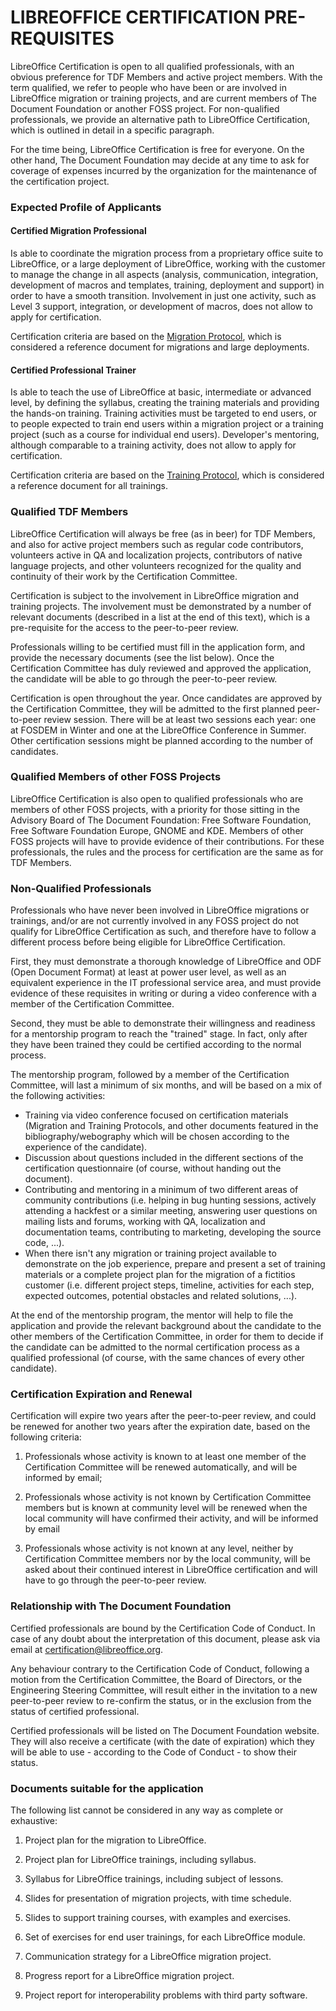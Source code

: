 # LIBREOFFICE CERTIFICATION PRE-REQUISITES

LibreOffice Certification is open to all qualified professionals, with an obvious preference for TDF Members and active project members. With the term qualified, we refer to people who have been or are involved in LibreOffice migration or training projects, and are current members of The Document Foundation or another FOSS project. For non-qualified professionals, we provide an alternative path to LibreOffice Certification, which is outlined in detail in a specific paragraph.

For the time being, LibreOffice Certification is free for everyone. On the other hand, The Document Foundation may decide at any time to ask for coverage of expenses incurred by the organization for the maintenance of the certification project.

### Expected Profile of Applicants

#### **Certified Migration Professional**

Is able to coordinate the migration process from a proprietary office suite to LibreOffice, or a large deployment of LibreOffice, working with the customer to manage the change in all aspects \(analysis, communication, integration, development of macros and templates, training, deployment and support\) in order to have a smooth transition. Involvement in just one activity, such as Level 3 support, integration, or development of macros, does not allow to apply for certification.

Certification criteria are based on the [Migration Protocol](https://www.documentfoundation.org/assets/Certification/tdf-migrationprotocol.pdf), which is considered a reference document for migrations and large deployments.

#### **Certified Professional Trainer**

Is able to teach the use of LibreOffice at basic, intermediate or advanced level, by defining the syllabus, creating the training materials and providing the hands-on training. Training activities must be targeted to end users, or to people expected to train end users within a migration project or a training project \(such as a course for individual end users\). Developer's mentoring, although comparable to a training activity, does not allow to apply for certification.

Certification criteria are based on the [Training Protocol](https://www.documentfoundation.org/assets/Certification/tdf-trainingprotocol.pdf), which is considered a reference document for all trainings.

### Qualified TDF Members

LibreOffice Certification will always be free \(as in beer\) for TDF Members, and also for active project members such as regular code contributors, volunteers active in QA and localization projects, contributors of native language projects, and other volunteers recognized for the quality and continuity of their work by the Certification Committee.

Certification is subject to the involvement in LibreOffice migration and training projects. The involvement must be demonstrated by a number of relevant documents \(described in a list at the end of this text\), which is a pre-requisite for the access to the peer-to-peer review.

Professionals willing to be certified must fill in the application form, and provide the necessary documents \(see the list below\). Once the Certification Committee has duly reviewed and approved the application, the candidate will be able to go through the peer-to-peer review.

Certification is open throughout the year. Once candidates are approved by the Certification Committee, they will be admitted to the first planned peer-to-peer review session. There will be at least two sessions each year: one at FOSDEM in Winter and one at the LibreOffice Conference in Summer. Other certification sessions might be planned according to the number of candidates.

### Qualified Members of other FOSS Projects

LibreOffice Certification is also open to qualified professionals who are members of other FOSS projects, with a priority for those sitting in the Advisory Board of The Document Foundation: Free Software Foundation, Free Software Foundation Europe, GNOME and KDE. Members of other FOSS projects will have to provide evidence of their contributions. For these professionals, the rules and the process for certification are the same as for TDF Members.

### Non-Qualified Professionals

Professionals who have never been involved in LibreOffice migrations or trainings, and/or are not currently involved in any FOSS project do not qualify for LibreOffice Certification as such, and therefore have to follow a different process before being eligible for LibreOffice Certification.

First, they must demonstrate a thorough knowledge of LibreOffice and ODF \(Open Document Format\) at least at power user level, as well as an equivalent experience in the IT professional service area, and must provide evidence of these requisites in writing or during a video conference with a member of the Certification Committee.

Second, they must be able to demonstrate their willingness and readiness for a mentorship program to reach the "trained" stage. In fact, only after they have been trained they could be certified according to the normal process.

The mentorship program, followed by a member of the Certification Committee, will last a minimum of six months, and will be based on a mix of the following activities:

* Training via video conference focused on certification materials \(Migration and Training Protocols, and other documents featured in the bibliography/webography which will be chosen according to the experience of the candidate\).
* Discussion about questions included in the different sections of the certification questionnaire \(of course, without handing out the document\).
* Contributing and mentoring in a minimum of two different areas of community contributions \(i.e. helping in bug hunting sessions, actively attending a hackfest or a similar meeting, answering user questions on mailing lists and forums, working with QA, localization and documentation teams, contributing to marketing, developing the source code, ...\).
* When there isn't any migration or training project available to demonstrate on the job experience, prepare and present a set of training materials or a complete project plan for the migration of a fictitios customer \(i.e. different project steps, timeline, activities for each step, expected outcomes, potential obstacles and related solutions, ...\).

At the end of the mentorship program, the mentor will help to file the application and provide the relevant background about the candidate to the other members of the Certification Committee, in order for them to decide if the candidate can be admitted to the normal certification process as a qualified professional \(of course, with the same chances of every other candidate\).

### **Certification Expiration and Renewal**

Certification will expire two years after the peer-to-peer review, and could be renewed for another two years after the expiration date, based on the following criteria:

1. Professionals whose activity is known to at least one member of the Certification Committee will be renewed automatically, and will be informed by email;

2. Professionals whose activity is not known by Certification Committee members but is known at community level will be renewed when the local community will have confirmed their activity, and will be informed by email

3. Professionals whose activity is not known at any level, neither by Certification Committee members nor by the local community, will be asked about their continued interest in LibreOffice certification and will have to go through the peer-to-peer review.

### **Relationship with The Document Foundation**

Certified professionals are bound by the Certification Code of Conduct. In case of any doubt about the interpretation of this document, please ask via email at [certification@libreoffice.org](mailto:certification@libreoffice.org).

Any behaviour contrary to the Certification Code of Conduct, following a motion from the Certification Committee, the Board of Directors, or the Engineering Steering Committee, will result either in the invitation to a new peer-to-peer review to re-confirm the status, or in the exclusion from the status of certified professional.

Certified professionals will be listed on The Document Foundation website. They will also receive a certificate \(with the date of expiration\) which they will be able to use - according to the Code of Conduct - to show their status.

### **Documents suitable for the application**

The following list cannot be considered in any way as complete or exhaustive:

1. Project plan for the migration to LibreOffice.

2. Project plan for LibreOffice trainings, including syllabus.

3. Syllabus for LibreOffice trainings, including subject of lessons.

4. Slides for presentation of migration projects, with time schedule.

5. Slides to support training courses, with examples and exercises.

6. Set of exercises for end user trainings, for each LibreOffice module.

7. Communication strategy for a LibreOffice migration project.

8. Progress report for a LibreOffice migration project.

9. Project report for interoperability problems with third party software.



